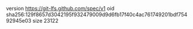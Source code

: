 version https://git-lfs.github.com/spec/v1
oid sha256:129f8657d3042195f932479009d9d6fb17f40c4ac761749201bdf75492945e03
size 23122
